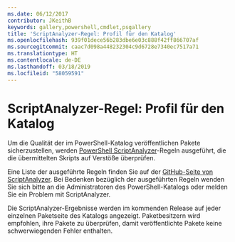 ```yaml
---
ms.date: 06/12/2017
contributor: JKeithB
keywords: gallery,powershell,cmdlet,psgallery
title: 'ScriptAnalyzer-Regel: Profil für den Katalog'
ms.openlocfilehash: 939f01dece56b283dbe6e03c888f42ff866707af
ms.sourcegitcommit: caac7d098a448232304c9d6728e7340ec7517a71
ms.translationtype: HT
ms.contentlocale: de-DE
ms.lasthandoff: 03/18/2019
ms.locfileid: "58059591"
---
```

# <a name="scriptanalyzer-rule-profile-for-gallery"></a>ScriptAnalyzer-Regel: Profil für den Katalog

Um die Qualität der im PowerShell-Katalog veröffentlichen Pakete sicherzustellen, werden [PowerShell ScriptAnalyzer](https://github.com/PowerShell/PSScriptAnalyzer)-Regeln ausgeführt, die die übermittelten Skripts auf Verstöße überprüfen.

Eine Liste der ausgeführte Regeln finden Sie auf der [GitHub-Seite von ScriptAnalyzer](https://github.com/PowerShell/PSScriptAnalyzer/blob/development/Engine/Settings/PSGallery.psd1).
Bei Bedenken bezüglich der ausgeführten Regeln wenden Sie sich bitte an die Administratoren des PowerShell-Katalogs oder melden Sie ein Problem mit ScriptAnalyzer.

Die ScriptAnalyzer-Ergebnisse werden im kommenden Release auf jeder einzelnen Paketseite des Katalogs angezeigt. Paketbesitzern wird empfohlen, ihre Pakete zu überprüfen, damit veröffentlichte Pakete keine schwerwiegenden Fehler enthalten.
